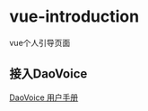 # vue-introduction
vue个人引导页面

## 接入DaoVoice
[DaoVoice 用户手册](http://guide.daocloud.io/daovoice/daovoice-5868545.html)
